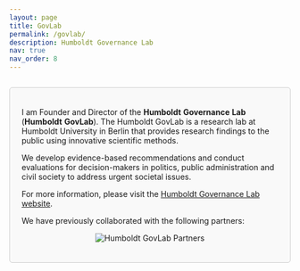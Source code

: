 ```yaml
---
layout: page
title: GovLab
permalink: /govlab/
description: Humboldt Governance Lab
nav: true
nav_order: 8
---
```

<div style="border: 1px solid #ccc; border-radius: 5px; padding: 1.5em; margin: 2em 0; background-color: #f9f9f9;">

  <p>I am Founder and Director of the <strong>Humboldt</strong> <strong>Governance</strong> <strong>Lab</strong> (<strong>Humboldt</strong> <strong>GovLab</strong>). The Humboldt GovLab is a research lab at Humboldt University in Berlin that provides research findings to the public using innovative scientific methods.</p>

  <p>We develop evidence-based recommendations and conduct evaluations for decision-makers in politics, public administration and civil society to address urgent societal issues.</p>

  <p>For more information, please visit the <a href="https://www.humboldt-govlab.de/en">Humboldt Governance Lab website</a>.</p>

  <p>We have previously collaborated with the following partners:</p>
  <p align="center">
    <img src="{{ '/assets/img/govlab_partner.png' | relative_url }}" alt="Humboldt GovLab Partners" style="max-width: 100%; height: auto;"></p>

</div>